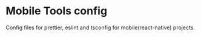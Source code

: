 # Mobile Tools config

Config files for prettier, eslint and tsconfig for mobile(react-native) projects.
